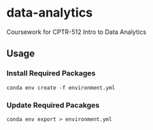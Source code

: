 # data-analytics
Coursework for CPTR-512 Intro to Data Analytics

## Usage

### Install Required Packages
```shell
conda env create -f environment.yml
```

### Update Required Pacakges
```shell
conda env export > environment.yml
```
